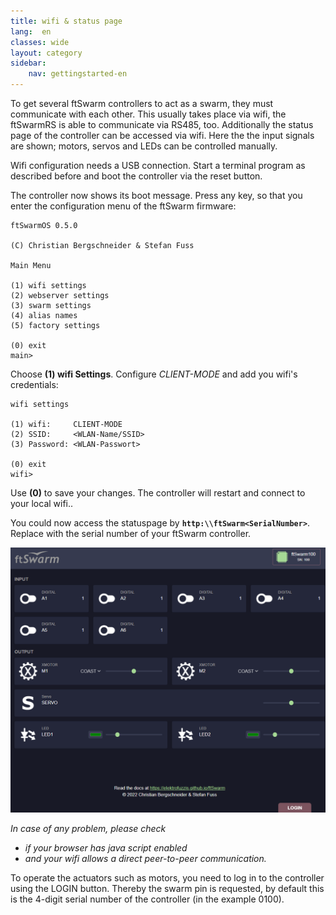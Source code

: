 ```yaml
---
title: wifi & status page
lang:  en
classes: wide
layout: category
sidebar:
    nav: gettingstarted-en
---
```


To get several ftSwarm controllers to act as a swarm, they must communicate with each other. This usually takes place via wifi, the ftSwarmRS is able to communicate via RS485, too. Additionally the status page of the controller can be accessed via wifi. Here the the input signals are shown; motors, servos and LEDs can be controlled manually.

Wifi configuration needs a USB connection. Start a terminal program as described before and boot the controller via the reset button.

The controller now shows its boot message. Press any key, so that you enter the configuration menu of the ftSwarm firmware:

```
ftSwarmOS 0.5.0

(C) Christian Bergschneider & Stefan Fuss

Main Menu

(1) wifi settings
(2) webserver settings
(3) swarm settings
(4) alias names
(5) factory settings

(0) exit
main>
```

Choose  **(1) wifi Settings**. Configure *CLIENT-MODE* and add you wifi's credentials:

```
wifi settings

(1) wifi:     CLIENT-MODE
(2) SSID:     <WLAN-Name/SSID>
(3) Password: <WLAN-Passwort>

(0) exit
wifi>
```

Use **(0)** to save your changes. The controller will restart and connect to your local wifi..

You could now access the statuspage by **`http:\\ftSwarm<SerialNumber>`**. Replace <SerialNumber> with the serial number of your ftSwarm controller.

![Monitoring ftSwarm](../../assets/img/ftSwarm_Monitor.png)

*In case of any problem, please check*
- *if your browser has java script enabled*
- *and your wifi allows a direct peer-to-peer communication.*

To operate the actuators such as motors, you need to log in to the controller using the LOGIN button. Thereby the swarm pin is requested, by default this is the 4-digit serial number of the controller (in the example 0100).